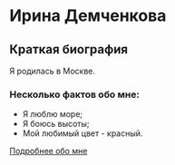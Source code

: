 # Ирина Демченкова

## Краткая биография

Я родилась в Москве.

### Несколько фактов обо мне:
* Я люблю море;
* Я боюсь высоты;
* Мой любимый цвет - красный.

[Подробнее обо мне](https://kabinetpsychologa.ru/)
